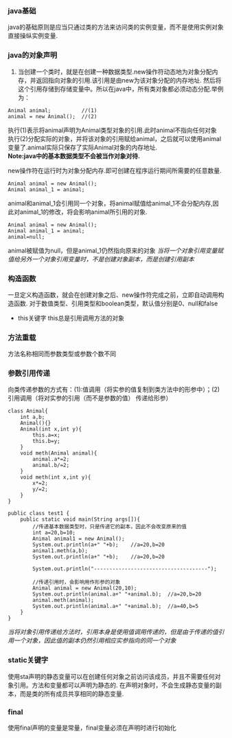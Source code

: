 ### java基础
java的基础原则是应当只通过类的方法来访问类的实例变量，而不是使用实例对象直接操纵实例变量.

### java的对象声明
1. 当创建一个类时，就是在创建一种数据类型.new操作符动态地为对象分配内存，并返回指向对象的引用.该引用是由new为该对象分配的内存地址.
然后将这个引用存储到存储变量中。所以在java中，所有类对象都必须动态分配.举例为：
```
Animal animal;          //(1)
animal = new Animal();  //(2)
```
执行(1)表示将animal声明为Animal类型对象的引用.此时animal不指向任何对象<br>
执行(2)分配实际的对象，并将该对象的引用赋给animal，之后就可以使用animal变量了.animal实际只保存了实际Animal对象的内存地址.<br>
**Note:java中的基本数据类型不会被当作对象对待.**

new操作符在运行时为对象分配内存.即可创建在程序运行期间所需要的任意数量.

```
Animal animal = new Animal();
Animal animal_1 = animal;
```
animal和animal_1会引用同一个对象，将animal赋值给animal_1不会分配内存,因此对animal_1的修改，将会影响animal所引用的对象.
```
Animal animal = new Animal();
Animal animal_1 = animal;
animal=null;
```
animal被赋值为null，但是animal_1仍然指向原来的对象
*当将一个对象引用变量赋值给另外一个对象引用变量时，不是创建对象副本，而是创建引用副本*


### 构造函数
一旦定义构造函数，就会在创建对象之后、new操作符完成之前，立即自动调用构造函数.
对于数值类型、引用类型和boolean类型，默认值分别是0、null和false
- this关键字
this总是引用调用方法的对象

### 方法重载
方法名称相同而参数类型或参数个数不同

### 参数引用传递
向类传递参数的方式有：(1):值调用（将实参的值复制到类方法中的形参中）；(2)引用调用（将对实参的引用（而不是参数的值）
传递给形参）<br>
```
class Animal{
    int a,b;
    Animal(){}
    Animal(int x,int y){
        this.a=x;
        this.b=y;
    }
    void meth(Animal animal){
        animal.a*=2;
        animal.b/=2;
    }
    void meth(int x,int y){
        x*=2;
        y/=2;
    }
}

public class test1 {
    public static void main(String args[]){
        //传递基本数据类型时，只是传递它的副本，因此不会改变原来的值
        int a=20,b=10;
        Animal animal1 = new Animal();
        System.out.println(a+" "+b);    //a=20,b=20
        animal1.meth(a,b);
        System.out.println(a+" "+b);    //a=20,b=20

        System.out.println("-------------------------------------");

        //传递引用时，会影响用作形参的对象
        Animal animal = new Animal(20,10);
        System.out.println(animal.a+" "+animal.b);  //a=20,b=20
        animal.meth(animal);
        System.out.println(animal.a+" "+animal.b);  //a=40,b=5
    }
}
```
*当将对象引用传递给方法时，引用本身是使用值调用传递的，但是由于传递的值引用一个对象，因此值的副本仍然引用相应实参指向的同一个对象*

### static关键字
使用sta声明的静态变量可以在创建任何对象之前访问该成员，并且不需要任何对象引用。方法和变量都可以声明为静态的.
在声明对象时，不会生成静态变量的副本，而是类的所有成员共享相同的静态变量.

### final
使用final声明的变量是常量，final变量必须在声明时进行初始化





